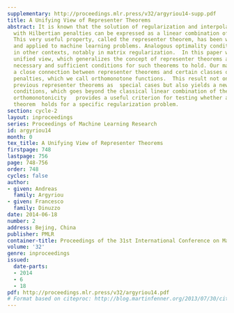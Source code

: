 ```yaml
---
supplementary: http://proceedings.mlr.press/v32/argyriou14-supp.pdf
title: A Unifying View of Representer Theorems
abstract: It is known that the solution of regularization and interpolation problems
  with Hilbertian penalties can be expressed as a linear combination of the data.
  This very useful property, called the representer theorem, has been widely studied
  and applied to machine learning problems. Analogous optimality conditions have appeared
  in other contexts, notably in matrix regularization.  In this paper we propose a
  unified view, which generalizes the concept of representer theorems and extends
  necessary and sufficient conditions for such theorems to hold. Our main result shows
  a close connection between representer theorems and certain classes of regularization
  penalties, which we call orthomonotone functions.  This result not only subsumes
  previous representer theorems as  special cases but also yields a new class of optimality
  conditions, which goes beyond the classical linear combination of the data.  Moreover,
  orthomonotonicity   provides a useful criterion for testing whether a representer
  theorem  holds for a specific regularization problem.
section: cycle-2
layout: inproceedings
series: Proceedings of Machine Learning Research
id: argyriou14
month: 0
tex_title: A Unifying View of Representer Theorems
firstpage: 748
lastpage: 756
page: 748-756
order: 748
cycles: false
author:
- given: Andreas
  family: Argyriou
- given: Francesco
  family: Dinuzzo
date: 2014-06-18
number: 2
address: Bejing, China
publisher: PMLR
container-title: Proceedings of the 31st International Conference on Machine Learning
volume: '32'
genre: inproceedings
issued:
  date-parts:
  - 2014
  - 6
  - 18
pdf: http://proceedings.mlr.press/v32/argyriou14.pdf
# Format based on citeproc: http://blog.martinfenner.org/2013/07/30/citeproc-yaml-for-bibliographies/
---
```

